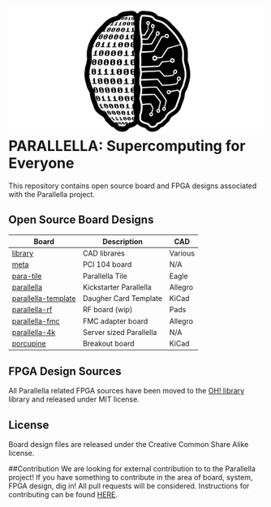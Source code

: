 ![alt tag](docs/parallella_logo_small.jpg)
PARALLELLA: Supercomputing for Everyone
========================================	

This repository contains open source board and FPGA designs associated with the Parallella project. 

## Open Source Board Designs

Board                                      | Description             | CAD     |
-------------------------------------------|-------------------------|---------|
[library](library)                         | CAD librares            | Various |
[meta](meta)                               | PCI 104 board           | N/A     |
[para-tile](para-tile)                     | Parallella Tile         | Eagle   |
[parallella](parallella)                   | Kickstarter Parallella  | Allegro |
[parallella-template](parallella-template) | Daugher Card Template   | KiCad   |
[parallella-rf](parallella-rf)             | RF board (wip)          | Pads    |
[parallella-fmc](parallella-fmc)           | FMC adapter board       | Allegro |
[parallella-4k](parallella-4k)             | Server sized Parallella | N/A     |
[porcupine](porcupine)                     | Breakout board          | KiCad   |

## FPGA Design Sources
All Parallella related FPGA sources have been moved to the [OH! library](https://github.com/parallella/oh/tree/master/parallella) library and released under MIT license.

## License
Board design files are released under the Creative Common Share Alike license.

##Contribution
We are looking for external contribution to to the Parallella project! If you have something to contribute in the area of board, system, FPGA design, dig in! All pull requests will be considered. Instructions for contributing can be found [HERE](CONTRIBUTING.md).



